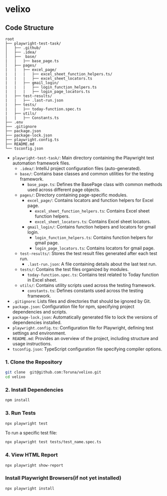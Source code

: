 # velixo

## Code Structure

```
root
├── playwright-test-task/
│   ├── .github/
│   ├── .idea/
│   ├──  base/
|   |   ├── base_page.ts
│   ├── pages/
|   |   ├── excel_page/
|   |   |   ├── excel_sheet_function_helpers.ts/
|   |   |   ├── excel_sheet_locators.ts
|   |   ├── gmail_login/
|   |   |   ├── login_function_helpers.ts
|   |   |   ├── login_page_locators.ts
|   ├── test-results/
|   |   ├── .last-run.json
|   ├── tests/
|   |   ├── today-function.spec.ts
|   ├── utils/
|   |   ├── Constants.ts
├── .env
├── .gitignore
├── package.json
├── package-lock.json
├── playwright.config.ts
├── README.md
└── tsconfig.json
```
- `playwright-test-task/`:  Main directory containing the Playwright test automation framework files.
    - `.idea/`: IntelliJ project configuration files (auto-generated).
    - `base/`: Contains base classes and common utilities for the testing framework.
        - `base_page.ts`: Defines the BasePage class with common methods used across different page objects.
    - `pages/`: Directory containing page-specific modules.
        - `excel_page/`: Contains locators and function helpers for Excel page.
            - `excel_sheet_function_helpers.ts`: Contains Excel sheet function helpers.
            - `excel_sheet_locators.ts`: Contains Excel sheet locators.
        - `gmail_login/`: Contains function helpers and locators for gmail login.
            - `login_function_helpers.ts`: Contains function helpers for gmail page.
            - `login_page_locators.ts`: Contains locators for gmail page.
    - `test-results/`: Stores the test result files generated after each test run.
        - `.last-run.json`: A file containing details about the last test run.
    - `tests/`: Contains the test files organized by modules.
        - `today-function.spec.ts`: Contains test related to Today function in Excel sheet.
    - `utils/`: Contains utility scripts used across the testing framework.
        - `constants.ts`: Defines constants used across the testing framework.
- `.gitignore`: Lists files and directories that should be ignored by Git.
- `package.json`: Configuration file for npm, specifying project dependencies and scripts.
- `package-lock.json`: Automatically generated file to lock the versions of dependencies installed.
- `playwright.config.ts`: Configuration file for Playwright, defining test settings and environment.
- `README.md`: Provides an overview of the project, including structure and usage instructions.
- `tsconfig.json`: TypeScript configuration file specifying compiler options.

### 1. Clone the Repository
```bash
git clone  git@github.com:Toruna/velixo.git
cd velixo
```

### 2. Install Dependencies
```bash
npm install
```

### 3. Run Tests
```bash
npx playwright test
```
To run a specific test file:
```bash
npx playwright test tests/test_name.spec.ts
```

### 4. View HTML Report
```bash
npx playwright show-report
```


### Install Playwright Browsers(if not yet installed)
```bash
npx playwright install
```